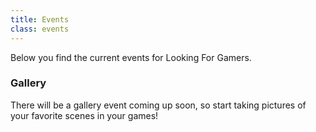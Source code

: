```yaml
---
title: Events
class: events
---
```


Below you find the current events for Looking For Gamers.


### Gallery

There will be a gallery event coming up soon, so start taking pictures of your favorite scenes in your games!